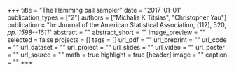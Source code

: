+++
title = "The Hamming ball sampler"
date = "2017-01-01"
publication_types = ["2"]
authors = ["Michalis K Titsias", "Christopher Yau"]
publication = "In: Journal of the American Statistical Association, (112), 520, _pp. 1598--1611_"
abstract = ""
abstract_short = ""
image_preview = ""
selected = false
projects = []
tags = []
url_pdf = ""
url_preprint = ""
url_code = ""
url_dataset = ""
url_project = ""
url_slides = ""
url_video = ""
url_poster = ""
url_source = ""
math = true
highlight = true
[header]
image = ""
caption = ""
+++
